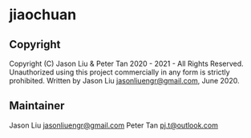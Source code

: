 # jiaochuan

## Copyright
Copyright (C) Jason Liu & Peter Tan 2020 - 2021 - All Rights Reserved.
Unauthorized using this project commercially in any form is strictly prohibited.
Written by Jason Liu <jasonliuengr@gmail.com>, June 2020.

## Maintainer
Jason Liu <jasonliuengr@gmail.com>
Peter Tan <pj.t@outlook.com>
